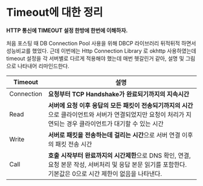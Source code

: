 # Timeout에 대한 정리

**HTTP 통신에 TIMEOUT 설정 한방에 한번에 이해하자.**
<!--more-->
 처음 포스팅 때 DB Connection Pool 사용을 위해 DBCP 라이브러리 뒤적뒤적 하면서 성능비교를 했었다. 근데 이번에는 Http Connection Library 로 okhttp 사용하였는데 timeout 설정을 각 서버별로 다르게 적용해야 했는데 매번 헷갈린거 같아, 설명 및 그림으로 나타내어 리마인드한다.


| Timeout | 설명 |
| ------ | ----------- |
| Connection | **요청부터 TCP Handshake가 완료되기까지의 지속시간** |
| Read  | **서버에 요청 이후 응답의 모든 패킷이 전송되기까지의 시간**으로 클라이언트와 서버가 연결되었지만 요청이 처리가 지연되는 경우 클라이언트가 대기할 수 있는 시간| 
| Write | **서버로 패킷을 전송하는데 걸리는 시간**으로 서버 연결 이후의 패킷 전송 시간   |
| Call  | **호출 시작부터 완료까지의 시간제한**으로 DNS 확인, 연결, 요청 본문 작성, 서버처리 및 응답 본문 읽기를 포함한다. 기본값은 0으로 시간 제한이 없음을 나타낸다.|



 

